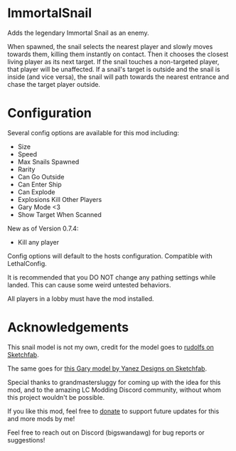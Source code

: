 # ImmortalSnail
Adds the legendary Immortal Snail as an enemy.

When spawned, the snail selects the nearest player and slowly moves towards them, killing them instantly on contact.
Then it chooses the closest living player as its next target.
If the snail touches a non-targeted player, that player will be unaffected.
If a snail's target is outside and the snail is inside (and vice versa), the snail will path towards the nearest entrance and chase the target player outside.

# Configuration
Several config options are available for this mod including:
* Size
* Speed
* Max Snails Spawned
* Rarity
* Can Go Outside
* Can Enter Ship
* Can Explode
* Explosions Kill Other Players
* Gary Mode <3
* Show Target When Scanned

New as of Version 0.7.4:
* Kill any player

Config options will default to the hosts configuration. Compatible with LethalConfig.

It is recommended that you DO NOT change any pathing settings while landed. This can cause
some weird untested behaviors.

All players in a lobby must have the mod installed.

# Acknowledgements
This snail model is not my own, credit for the model goes to [rudolfs on Sketchfab](https://sketchfab.com/3d-models/snail-71243ecf771e413199b9103b5a444b9c).

The same goes for [this Gary model by Yanez Designs on Sketchfab](https://sketchfab.com/3d-models/gary-spongebob-b230a3f6ff634a8e94fa91febdc923cd).

Special thanks to grandmastersluggy for coming up with the idea for this mod, and to the amazing LC Modding Discord community, without whom this project wouldn't be possible.

If you like this mod, feel free to [donate](https://www.paypal.com/donate/?business=FX43ZCNFUUGEE&no_recurring=0&item_name=Donate+to+support+this+mod+and+other+mods+by+me%21&currency_code=USD) to support future updates for this and more mods by me!

Feel free to reach out on Discord (bigswandawg) for bug reports or suggestions!